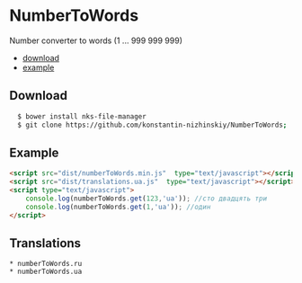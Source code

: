 NumberToWords
===========
Number converter to words (1 ... 999 999 999)

 * [download](#download)
 * [example](#example)

## Download
```sh
  $ bower install nks-file-manager
  $ git clone https://github.com/konstantin-nizhinskiy/NumberToWords;
```

## Example
```html
<script src="dist/numberToWords.min.js"  type="text/javascript"></script>
<script src="dist/translations.ua.js"  type="text/javascript"></script>
<script type="text/javascript">
    console.log(numberToWords.get(123,'ua')); //сто двадцять три
    console.log(numberToWords.get(1,'ua')); //один
</script>
```

## Translations
    * numberToWords.ru
    * numberToWords.ua